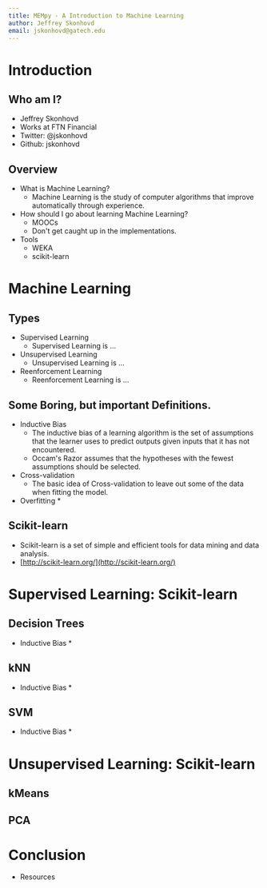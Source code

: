 ```yaml
---
title: MEMpy - A Introduction to Machine Learning
author: Jeffrey Skonhovd
email: jskonhovd@gatech.edu
---
```



# Introduction

## Who am I?
* Jeffrey Skonhovd
* Works at FTN Financial
* Twitter: @jskonhovd
* Github: jskonhovd

## Overview
* What is Machine Learning?
  * Machine Learning is the study of computer algorithms that improve automatically through experience.
* How should I go about learning Machine Learning?
  * MOOCs
  * Don't get caught up in the implementations. 
* Tools
  * WEKA
  * scikit-learn

# Machine Learning
## Types
* Supervised Learning
  * Supervised Learning is ...
* Unsupervised Learning
  * Unsupervised Learning is ...
* Reenforcement Learning
  * Reenforcement Learning is ...
  
## Some Boring, but important Definitions.
* Inductive Bias
  * The inductive bias of a learning algorithm is the set of assumptions that the learner uses to predict outputs given inputs that it has not encountered.
  * Occam's Razor assumes that the hypotheses with the fewest assumptions should be selected.
* Cross-validation
  * The basic idea of Cross-validation to leave out some of the data when fitting the model.
* Overfitting
  *

## Scikit-learn
* Scikit-learn is a set of simple and efficient tools for data mining and data analysis.
* [http://scikit-learn.org/](http://scikit-learn.org/)

# Supervised Learning: Scikit-learn

## Decision Trees
* Inductive Bias
  *
  
## kNN
* Inductive Bias
  *
  
## SVM
* Inductive Bias
  *
  
# Unsupervised Learning: Scikit-learn
## kMeans

## PCA

# Conclusion

* Resources
